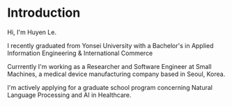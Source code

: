 # Introduction 

Hi, I'm Huyen Le.

I recently graduated from Yonsei University with a Bachelor's in Applied Information Engineering & International Commerce

Currrently I'm working as a Researcher and Software Engineer at Small Machines, a medical device manufacturing company based in Seoul, Korea.

I'm actively applying for a graduate school program concerning Natural Language Processing and AI in Healthcare.



